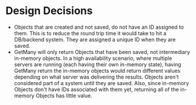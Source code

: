 # Design Decisions

* Objects that are created and not saved, do not have an ID assigned to them. This is to reduce the round trip time it would take to hit a DB/backend system. They are assigned a unique ID when they are saved.
* GetMany will only return Objects that have been saved, not intermediary in-memory objects. In a high availability scenario, where multiple servers are running (each having their own in-memory state), having GetMany return the in-memory objects would return different values depending on what server was delivering the results. Objects aren't considered part of a system until they are saved. Also, since in-memory Objects don't have IDs associated with them yet, returning all of the in-memory Objects has little value.
